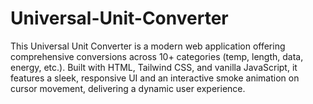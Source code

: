 # Universal-Unit-Converter
This Universal Unit Converter is a modern web application offering comprehensive conversions across 10+ categories (temp, length, data, energy, etc.). Built with HTML, Tailwind CSS, and vanilla JavaScript, it features a sleek, responsive UI and an interactive smoke animation on cursor movement, delivering a dynamic user experience.
